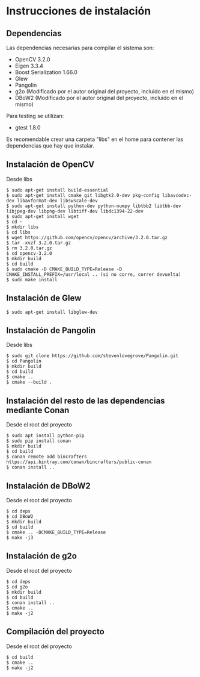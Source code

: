 # Instrucciones de instalación
## Dependencias 

Las dependencias necesarias para compilar el sistema son:
- OpenCV 3.2.0
- Eigen 3.3.4
- Boost Serialization 1.66.0
- Glew
- Pangolin
- g2o (Modificado por el autor original del proyecto, incluido en el mismo)
- DBoW2 (Modificado por el autor original del proyecto, incluido en el mismo)

Para testing se utilizan:
- gtest 1.8.0

Es recomendable crear una carpeta "libs" en el home para contener las dependencias que hay que instalar. 

## Instalación de OpenCV
Desde libs
```Shell
$ sudo apt-get install build-essential
$ sudo apt-get install cmake git libgtk2.0-dev pkg-config libavcodec-dev libavformat-dev libswscale-dev
$ sudo apt-get install python-dev python-numpy libtbb2 libtbb-dev libjpeg-dev libpng-dev libtiff-dev libdc1394-22-dev
$ sudo apt-get install wget
$ cd ~
$ mkdir libs
$ cd libs
$ wget https://github.com/opencv/opencv/archive/3.2.0.tar.gz
$ tar -xvzf 3.2.0.tar.gz
$ rm 3.2.0.tar.gz
$ cd opencv-3.2.0
$ mkdir build
$ cd build
$ sudo cmake -D CMAKE_BUILD_TYPE=Release -D CMAKE_INSTALL_PREFIX=/usr/local .. (si no corre, correr devuelta)
$ sudo make install
```

## Instalación de Glew
```Shell
$ sudo apt-get install libglew-dev
```

## Instalación de Pangolin
Desde libs
```Shell
$ sudo git clone https://github.com/stevenlovegrove/Pangolin.git
$ cd Pangolin
$ mkdir build
$ cd build
$ cmake ..
$ cmake --build .
```

## Instalación del resto de las dependencias mediante Conan
Desde el root del proyecto
```Shell
$ sudo apt install python-pip
$ sudo pip install conan
$ mkdir build
$ cd build
$ conan remote add bincrafters https://api.bintray.com/conan/bincrafters/public-conan
$ conan install ..
```

## Instalación de DBoW2
Desde el root del proyecto
```Shell
$ cd deps
$ cd DBoW2
$ mkdir build
$ cd build
$ cmake .. -DCMAKE_BUILD_TYPE=Release
$ make -j3
```

## Instalación de g2o
Desde el root del proyecto
```Shell
$ cd deps
$ cd g2o
$ mkdir build
$ cd build
$ conan install ..
$ cmake .. 
$ make -j2
```
## Compilación del proyecto
Desde el root del proyecto
```Shell
$ cd build
$ cmake ..
$ make -j2
```
